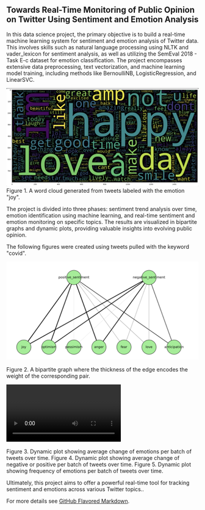 ## Towards Real-Time Monitoring of Public Opinion on Twitter Using Sentiment and Emotion Analysis

In this data science project, the primary objective is to build a real-time machine learning system for sentiment and emotion analysis of Twitter data. This involves skills such as natural language processing using NLTK and vader_lexicon for sentiment analysis, as well as utilizing the SemEval 2018 - Task E-c dataset for emotion classification. The project encompasses extensive data preprocessing, text vectorization, and machine learning model training, including methods like BernoulliNB, LogisticRegression, and LinearSVC. 

<img src="images/joywordcloud.jpg?raw=true"/>
Figure 1. A word cloud generated from tweets labeled with the emotion "joy".

The project is divided into three phases: sentiment trend analysis over time, emotion identification using machine learning, and real-time sentiment and emotion monitoring on specific topics. The results are visualized in bipartite graphs and dynamic plots, providing valuable insights into evolving public opinion. 

The following figures were created using tweets pulled with the keyword "covid".

<img src="images/bipartiteCovid.jpg?raw=true"/>

Figure 2. A bipartite graph where the thickness of the edge encodes the weight of the corresponding pair.

<video src="https://github.com/cdjidjev/cdjidjev.github.io/assets/40774209/12867180-6878-451b-b62d-1dfe56cd94e9" controls="controls" style="max-width: 730px;">
</video>



Figure 3. Dynamic plot showing average change of emotions per batch of tweets over time. 
Figure 4. Dynamic plot showing average change of negative or positive per batch of tweets over time. 
Figure 5. Dynamic plot showing frequency of emotions per batch of tweets over time. 


Ultimately, this project aims to offer a powerful real-time tool for tracking sentiment and emotions across various Twitter topics..


For more details see [GitHub Flavored Markdown](https://guides.github.com/features/mastering-markdown/).
